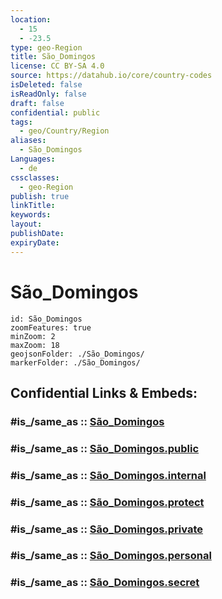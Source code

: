 ```yaml
---
location:
  - 15
  - -23.5
type: geo-Region
title: São_Domingos
license: CC BY-SA 4.0
source: https://datahub.io/core/country-codes
isDeleted: false
isReadOnly: false
draft: false
confidential: public
tags:
  - geo/Country/Region
aliases:
  - São_Domingos
Languages:
  - de
cssclasses:
  - geo-Region
publish: true
linkTitle:
keywords:
layout:
publishDate:
expiryDate:
---
```


# São_Domingos

```leaflet
id: São_Domingos
zoomFeatures: true 
minZoom: 2 
maxZoom: 18
geojsonFolder: ./São_Domingos/
markerFolder: ./São_Domingos/
```


## Confidential Links & Embeds: 

### #is_/same_as :: [São_Domingos](/_Standards/Earth/Continent/Africa/Africa~West/Cape_Verde/municipalities~Cape_Verde/São_Domingos.md) 

### #is_/same_as :: [São_Domingos.public](/_public/Earth/Continent/Africa/Africa~West/Cape_Verde/municipalities~Cape_Verde/São_Domingos.public.md) 

### #is_/same_as :: [São_Domingos.internal](/_internal/Earth/Continent/Africa/Africa~West/Cape_Verde/municipalities~Cape_Verde/São_Domingos.internal.md) 

### #is_/same_as :: [São_Domingos.protect](/_protect/Earth/Continent/Africa/Africa~West/Cape_Verde/municipalities~Cape_Verde/São_Domingos.protect.md) 

### #is_/same_as :: [São_Domingos.private](/_private/Earth/Continent/Africa/Africa~West/Cape_Verde/municipalities~Cape_Verde/São_Domingos.private.md) 

### #is_/same_as :: [São_Domingos.personal](/_personal/Earth/Continent/Africa/Africa~West/Cape_Verde/municipalities~Cape_Verde/São_Domingos.personal.md) 

### #is_/same_as :: [São_Domingos.secret](/_secret/Earth/Continent/Africa/Africa~West/Cape_Verde/municipalities~Cape_Verde/São_Domingos.secret.md)

